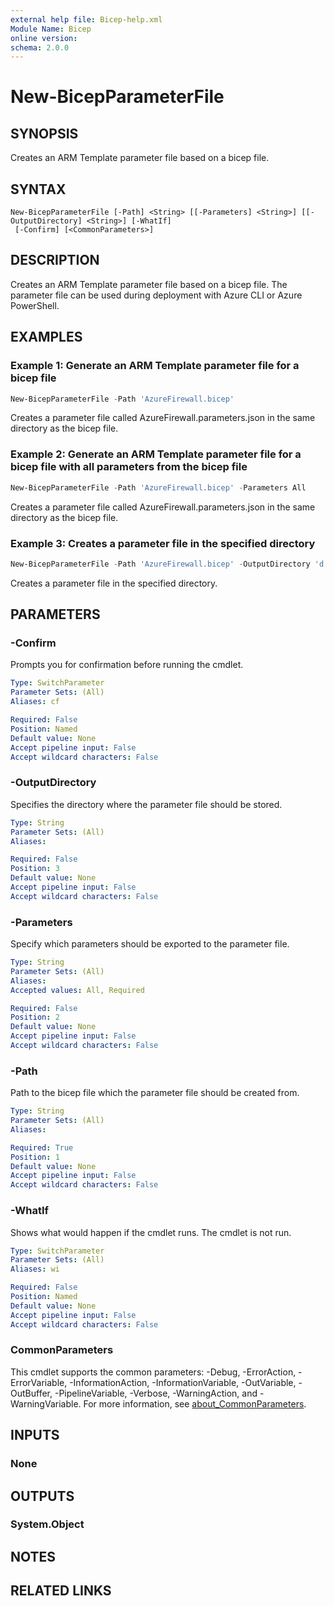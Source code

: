 ```yaml
---
external help file: Bicep-help.xml
Module Name: Bicep
online version:
schema: 2.0.0
---
```


# New-BicepParameterFile

## SYNOPSIS

Creates an ARM Template parameter file based on a bicep file.

## SYNTAX

```
New-BicepParameterFile [-Path] <String> [[-Parameters] <String>] [[-OutputDirectory] <String>] [-WhatIf]
 [-Confirm] [<CommonParameters>]
```

## DESCRIPTION

Creates an ARM Template parameter file based on a bicep file. The parameter file can be used during deployment with Azure CLI or Azure PowerShell.

## EXAMPLES

### Example 1: Generate an ARM Template parameter file for a bicep file

```powershell
New-BicepParameterFile -Path 'AzureFirewall.bicep'
```

Creates a parameter file called AzureFirewall.parameters.json in the same directory as the bicep file.

### Example 2: Generate an ARM Template parameter file for a bicep file with all parameters from the bicep file

```powershell
New-BicepParameterFile -Path 'AzureFirewall.bicep' -Parameters All
```

Creates a parameter file called AzureFirewall.parameters.json in the same directory as the bicep file.

### Example 3: Creates a parameter file in the specified directory

```powershell
New-BicepParameterFile -Path 'AzureFirewall.bicep' -OutputDirectory 'd:\myfolder\'
```

Creates a parameter file in the specified directory.

## PARAMETERS

### -Confirm

Prompts you for confirmation before running the cmdlet.

```yaml
Type: SwitchParameter
Parameter Sets: (All)
Aliases: cf

Required: False
Position: Named
Default value: None
Accept pipeline input: False
Accept wildcard characters: False
```

### -OutputDirectory

Specifies the directory where the parameter file should be stored.

```yaml
Type: String
Parameter Sets: (All)
Aliases:

Required: False
Position: 3
Default value: None
Accept pipeline input: False
Accept wildcard characters: False
```

### -Parameters
Specify which parameters should be exported to the parameter file.

```yaml
Type: String
Parameter Sets: (All)
Aliases:
Accepted values: All, Required

Required: False
Position: 2
Default value: None
Accept pipeline input: False
Accept wildcard characters: False
```

### -Path

Path to the bicep file which the parameter file should be created from.

```yaml
Type: String
Parameter Sets: (All)
Aliases:

Required: True
Position: 1
Default value: None
Accept pipeline input: False
Accept wildcard characters: False
```

### -WhatIf

Shows what would happen if the cmdlet runs.
The cmdlet is not run.

```yaml
Type: SwitchParameter
Parameter Sets: (All)
Aliases: wi

Required: False
Position: Named
Default value: None
Accept pipeline input: False
Accept wildcard characters: False
```

### CommonParameters
This cmdlet supports the common parameters: -Debug, -ErrorAction, -ErrorVariable, -InformationAction, -InformationVariable, -OutVariable, -OutBuffer, -PipelineVariable, -Verbose, -WarningAction, and -WarningVariable. For more information, see [about_CommonParameters](http://go.microsoft.com/fwlink/?LinkID=113216).

## INPUTS

### None

## OUTPUTS

### System.Object

## NOTES

## RELATED LINKS
